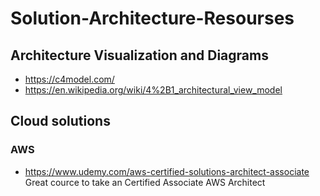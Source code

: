 # Solution-Architecture-Resourses

## Architecture Visualization and Diagrams

- https://c4model.com/
- https://en.wikipedia.org/wiki/4%2B1_architectural_view_model

## Cloud solutions

### AWS
- https://www.udemy.com/aws-certified-solutions-architect-associate Great cource to take an Certified Associate AWS Architect
